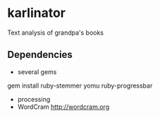 karlinator
==========

Text analysis of grandpa's books

Dependencies
------------

* several gems

gem install ruby-stemmer yomu ruby-progressbar

* processing
* WordCram http://wordcram.org


